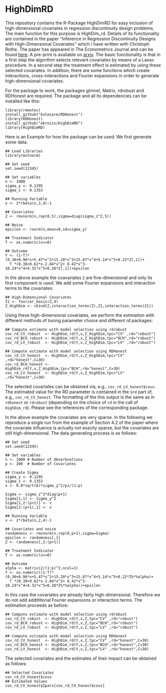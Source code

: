 # HighDimRD
This repository contains the R-Package HighDimRD for easy inclusion of high-dimensional covariates in regression discontinuity design problems. The main function for this purpose is HighDim_rd. Details of its functionality are contained in the paper "Inference in Regression Discontinuity Designs with High-Dimensional Covariates" which I have written with Christoph Rothe. The paper has appeared in The Econometrics Journal and can be found <a href="https://doi.org/10.1093/ectj/utac029">here</a>. A pre-print is available on <a href="https://arxiv.org/abs/2110.13725">arxiv</a>. The basic functionality is that in a first step the algorithm selects relevant covariates by means of a Lasso procedure. In a second step the treatment effect is estimated by using these selected covariates. In addition, there are some functions which create interactions, cross-interactions and Fourier expansions in order to generate high-dimensional covariates.

For the package to work, the packages glmnet, Matrix, rdrobust and RDHonest are required. The package and all its dependencies can be installed like this:
```
library(remotes)
install_github("kolesarm/RDHonest")
library(RDHonest)
install_github("akreiss/HighDimRD")
library(HighDimRD)

```

Here is an Example for how the package can be used: We first generate some data.
```
## Load Libraries
library(mvtnorm)

## Set seed
set.seed(12345)

## Set variables
n <- 1000
sigma_y <- 0.1295
sigma_z <- 0.1353

## Running Variable
x <- 2*rbeta(n,2,4)-1

## Covariates
Z <- rmvnorm(n,rep(0,5),sigma=diag(sigma_z^2,5))

## Noise
epsilon <- rnorm(n,mean=0,sd=sigma_y)

## Treatment Indicator
T <- as.numeric(x>=0)

## Outcome
Y <- (1-T)*(0.36+0.96*x+5.47*x^2+15.28*x^3+15.87*x^4+5.14*x^5+0.22*Z[,1])+
  T *(0.38+0.62*x-2.84*x^2+ 8.42*x^3-10.24*x^4+4.31*x^5+0.28*Z[,1])+epsilon
```
In the above example the coavariates `Z` are five-dimensional and only its first component is used. We add some Fourier expansions and interaction terms to the covariates:
```
## High-Dimensional Covariates
Z1 <- fourier_basis(Z,4)
Z_HighDim <- cbind(Z,interaction_terms(Z),Z1,interaction_terms(Z1))
```
Using these high-dimensional covariates, we perform the estimation with different methods of tuning parameter choice and different rd packages:
```
## Compute estimate with model selection using rdrobust
cov_rd_CV_robust  <- HighDim_rd(Y,x,Z_HighDim,tpc="CV" ,rd="robust")
cov_rd_BCH_robust <- HighDim_rd(Y,x,Z_HighDim,tpc="BCH",rd="robust")
cov_rd_LV_robust  <- HighDim_rd(Y,x,Z_HighDim,tpc="LV" ,rd="robust")

## Compute estimate with model selection using RDHonest
cov_rd_CV_honest  <- HighDim_rd(Y,x,Z_HighDim,tpc="CV" ,rd="honest",C=30)
cov_rd_BCH_honest <- HighDim_rd(Y,x,Z_HighDim,tpc="BCH",rd="honest",C=30)
cov_rd_LV_honest  <- HighDim_rd(Y,x,Z_HighDim,tpc="LV" ,rd="honest",C=30)
```
The selected covariates can be obtained via, e.g., `cov_rd_LV_honest$covs`. The estimated value for the RD parameter is contained in the `$rd` part of, e.g., `cov_rd_CV_honest`. The formatting of the this output is the same as in `rdhonest` or `rdrobust` (depending on the choice of `rd` in the call of `HighDim_rd`). Please see the references of the corresponding package.

In the above example the covariates are very sparse. In the following we reproduce a single run from the example of Section 4.2 of the paper where the covariate influence is actually not exactly sparse, but the covariates are still high-dimensional. The data generating process is as follows:
```
## Set seed
set.seed(12345)

## Set variables
n <- 1000 # Number of Obserbvations
p <- 200  # Number of Covariates

## Create Sigma
sigma_y <- 0.1295
sigma_z <- 0.1353
v <- 0.8*sqrt(6)*sigma_y^2/pi/(1:p)

Sigma <- sigma_z^2*diag(p+1)
Sigma[1,1] <- sigma_y^2
Sigma[1,2:(p+1)] <- v
Sigma[2:(p+1),1] <- v

## Running Variable
x <- 2*rbeta(n,2,4)-1

## Covariates and noise
randomness <- rmvnorm(n,rep(0,p+1),sigma=Sigma)
epsilon <- randomness[,1]
Z <- randomness[,2:(p+1)]

## Treatment Indicator
T <- as.numeric(x>=0)

## Outcome
alpha <- matrix(2/(1:p)^2,ncol=1)
Y <- as.numeric((1-T)*(0.36+0.96*x+5.47*x^2+15.28*x^3+15.87*x^4+5.14*x^5+0.22*Z%*%alpha)+
  T *(0.38+0.62*x-2.84*x^2+ 8.42*x^3-10.24*x^4+4.31*x^5+0.28*Z%*%alpha))+epsilon
```
In this case the covariates are already fairly high-dimensional. Therefore we do not add addititional Fourier expansions or interaction terms. The estimation proceeds as before:
```
## Compute estimate with model selection using rdrobust
cov_rd_CV_robust  <- HighDim_rd(Y,x,Z,tpc="CV" ,rd="robust")
cov_rd_BCH_robust <- HighDim_rd(Y,x,Z,tpc="BCH",rd="robust")
cov_rd_LV_robust  <- HighDim_rd(Y,x,Z,tpc="LV" ,rd="robust")

## Compute estimate with model selection using RDHonest
cov_rd_CV_honest  <- HighDim_rd(Y,x,Z,tpc="CV" ,rd="honest",C=30)
cov_rd_BCH_honest <- HighDim_rd(Y,x,Z,tpc="BCH",rd="honest",C=30)
cov_rd_LV_honest  <- HighDim_rd(Y,x,Z,tpc="LV" ,rd="honest",C=30)
```
The selected covariates and the estimates of their impact can be obtained as follows:
```
## Selected Covariates
cov_rd_CV_honest$covs
## Estimated Values
cov_rd_CV_honest$Zpars[cov_rd_CV_honest$covs]
```
